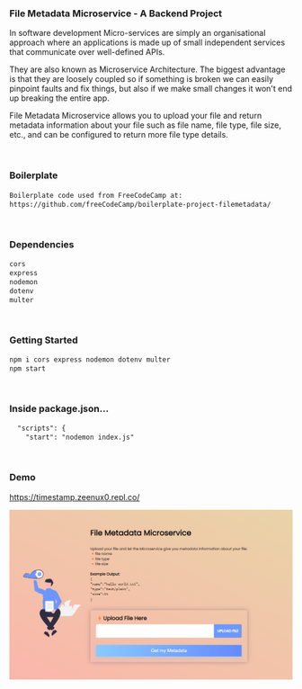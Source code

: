 ### File Metadata Microservice - A Backend Project
In software development Micro-services are simply an organisational approach where an applications is made up of small independent services that communicate over well-defined APIs.
 
 They are also known as Microservice Architecture. The biggest advantage is that they are loosely coupled so if something is broken we can easily pinpoint faults and fix things, but also if we make small changes it won't end up breaking the entire app.

 File Metadata Microservice allows you to upload your file and return metadata information about your file such as file name, file type, file size, etc., and can be configured to return more file type details. 


<br>


### Boilerplate
```
Boilerplate code used from FreeCodeCamp at: 
https://github.com/freeCodeCamp/boilerplate-project-filemetadata/

```


<br>

### Dependencies
```
cors
express
nodemon
dotenv
multer

```

<br>

### Getting Started
```
npm i cors express nodemon dotenv multer
npm start 

```

<br>

### Inside package.json...
```
  "scripts": {
    "start": "nodemon index.js"
```

<br>

### Demo
https://timestamp.zeenux0.repl.co/

![My Image](img/preview.png)



